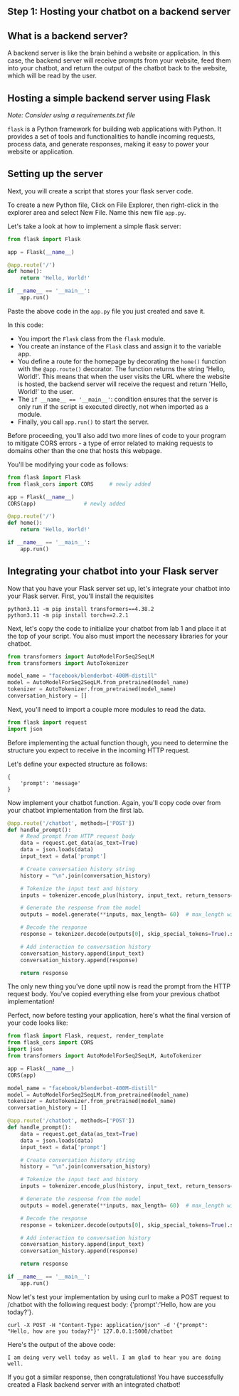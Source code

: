 ## Step 1: Hosting your chatbot on a backend server
## What is a backend server?
A backend server is like the brain behind a website or application. In this case, the backend server will receive prompts from your website, feed them into your chatbot, and return the output of the chatbot back to the website, which will be read by the user.

## Hosting a simple backend server using Flask
_Note: Consider using a requirements.txt file_

`flask` is a Python framework for building web applications with Python. It provides a set of tools and functionalities to handle incoming requests, process data, and generate responses, making it easy to power your website or application.

## Setting up the server
Next, you will create a script that stores your flask server code.

To create a new Python file, Click on File Explorer, then right-click in the explorer area and select New File. Name this new file `app.py`.

Let's take a look at how to implement a simple flask server:
```Python
from flask import Flask

app = Flask(__name__)

@app.route('/')
def home():
    return 'Hello, World!'

if __name__ == '__main__':
    app.run()
```
Paste the above code in the `app.py` file you just created and save it.

In this code:
- You import the `Flask` class from the `flask` module.
- You create an instance of the `Flask` class and assign it to the variable app.
- You define a route for the homepage by decorating the `home()` function with the `@app.route()` decorator. The function returns the string 'Hello, World!'. This means that when the user visits the URL where the website is hosted, the backend server will receive the request and return 'Hello, World!' to the user.
- The `if __name__ == '__main__'`: condition ensures that the server is only run if the script is executed directly, not when imported as a module.
- Finally, you call `app.run()` to start the server.

Before proceeding, you'll also add two more lines of code to your program to mitigate CORS errors - a type of error related to making requests to domains other than the one that hosts this webpage.

You'll be modifying your code as follows:
```Python
from flask import Flask
from flask_cors import CORS		# newly added

app = Flask(__name__)
CORS(app)				# newly added

@app.route('/')
def home():
    return 'Hello, World!'

if __name__ == '__main__':
    app.run()
```

## Integrating your chatbot into your Flask server
Now that you have your Flask server set up, let's integrate your chatbot into your Flask server.
First, you'll install the requisites
```
python3.11 -m pip install transformers==4.38.2
python3.11 -m pip install torch==2.2.1
```

Next, let's copy the code to initialize your chatbot from lab 1 and place it at the top of your script. You also must import the necessary libraries for your chatbot.
```Python
from transformers import AutoModelForSeq2SeqLM
from transformers import AutoTokenizer
```
```Python
model_name = "facebook/blenderbot-400M-distill"
model = AutoModelForSeq2SeqLM.from_pretrained(model_name)
tokenizer = AutoTokenizer.from_pretrained(model_name)
conversation_history = []
```
Next, you'll need to import a couple more modules to read the data.
```Python
from flask import request
import json
```

Before implementing the actual function though, you need to determine the structure you expect to receive in the incoming HTTP request.

Let's define your expected structure as follows:
```
{
    'prompt': 'message'
}
```
Now implement your chatbot function. Again, you'll copy code over from your chatbot implementation from the first lab.
```Python
@app.route('/chatbot', methods=['POST'])
def handle_prompt():
    # Read prompt from HTTP request body
    data = request.get_data(as_text=True)
    data = json.loads(data)
    input_text = data['prompt']

    # Create conversation history string
    history = "\n".join(conversation_history)

    # Tokenize the input text and history
    inputs = tokenizer.encode_plus(history, input_text, return_tensors="pt")

    # Generate the response from the model
    outputs = model.generate(**inputs, max_length= 60)  # max_length will acuse model to crash at some point as history grows

    # Decode the response
    response = tokenizer.decode(outputs[0], skip_special_tokens=True).strip()

    # Add interaction to conversation history
    conversation_history.append(input_text)
    conversation_history.append(response)

    return response
```
The only new thing you've done uptil now is read the prompt from the HTTP request body. You've copied everything else from your previous chatbot implementation!

Perfect, now before testing your application, here's what the final version of your code looks like:
```Python
from flask import Flask, request, render_template
from flask_cors import CORS
import json
from transformers import AutoModelForSeq2SeqLM, AutoTokenizer

app = Flask(__name__)
CORS(app)

model_name = "facebook/blenderbot-400M-distill"
model = AutoModelForSeq2SeqLM.from_pretrained(model_name)
tokenizer = AutoTokenizer.from_pretrained(model_name)
conversation_history = []

@app.route('/chatbot', methods=['POST'])
def handle_prompt():
    data = request.get_data(as_text=True)
    data = json.loads(data)
    input_text = data['prompt']

    # Create conversation history string
    history = "\n".join(conversation_history)

    # Tokenize the input text and history
    inputs = tokenizer.encode_plus(history, input_text, return_tensors="pt")

    # Generate the response from the model
    outputs = model.generate(**inputs, max_length= 60)  # max_length will cause the model to crash at some point as history grows

    # Decode the response
    response = tokenizer.decode(outputs[0], skip_special_tokens=True).strip()

    # Add interaction to conversation history
    conversation_history.append(input_text)
    conversation_history.append(response)

    return response

if __name__ == '__main__':
    app.run()
```
Now let's test your implementation by using curl to make a POST request to <HOST>/chatbot with the following request body: {'prompt':'Hello, how are you today?'}.
```
curl -X POST -H "Content-Type: application/json" -d '{"prompt": "Hello, how are you today?"}' 127.0.0.1:5000/chatbot
```
Here's the output of the above code:
```
I am doing very well today as well. I am glad to hear you are doing well.
```
If you got a similar response, then congratulations! You have successfully created a Flask backend server with an integrated chatbot!